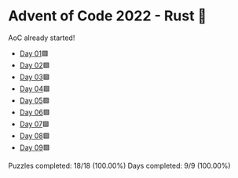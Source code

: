 # Advent of Code 2022 - Rust 🦀

AoC already started!

* [Day 01](day01)🟩
* [Day 02](day02)🟩
* [Day 03](day03)🟩
* [Day 04](day04)🟩
* [Day 05](day05)🟩
* [Day 06](day06)🟩
* [Day 07](day07)🟩
* [Day 08](day08)🟩
* [Day 09](day09)🟩

Puzzles completed: 18/18 (100.00%)
Days completed: 9/9 (100.00%)
